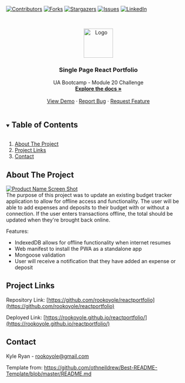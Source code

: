 <!--
*** Thanks for checking out the Best-README-Template. If you have a suggestion
*** that would make this better, please fork the repo and create a pull request
*** or simply open an issue with the tag "enhancement".
*** Thanks again! Now go create something AMAZING! :D
***
***
***
*** To avoid retyping too much info. Do a search and replace for the following:
*** github_username, repo_name, twitter_handle, email, project_title, project_description
-->



<!-- PROJECT SHIELDS -->
<!--
*** I'm using markdown "reference style" links for readability.
*** Reference links are enclosed in brackets [ ] instead of parentheses ( ).
*** See the bottom of this document for the declaration of the reference variables
*** for contributors-url, forks-url, etc. This is an optional, concise syntax you may use.
*** https://www.markdownguide.org/basic-syntax/#reference-style-links
-->
[![Contributors][contributors-shield]][contributors-url]
[![Forks][forks-shield]][forks-url]
[![Stargazers][stars-shield]][stars-url]
[![Issues][issues-shield]][issues-url]
[![LinkedIn][linkedin-shield]][linkedin-url]



<!-- PROJECT LOGO -->
<br />
<p align="center">
  <a href="https://github.com/rookoyole/budgettracker">
    <img src="./public//assets/images/Profile-Pic.jpg" alt="Logo" width="80" height="80">
  </a>

  <h3 align="center">Single Page React Portfolio</h3>

  <p align="center">
    UA Bootcamp - Module 20 Challenge
        <br />
        <a href="https://github.com/rookoyole/budgettracker"><strong>Explore the docs »</strong></a>
        <br />
        <br />
        <a href="https://github.com/rookoyole/budgettracker">View Demo</a>
        ·
        <a href="https://github.com/rookoyole/budgettracker/issues">Report Bug</a>
        ·
        <a href="https://github.com/rookoyole/budgettracker/issues">Request Feature</a>
  </p>
</p>



<!-- TABLE OF CONTENTS -->
<details open="open">
  <summary><h2 style="display: inline-block">Table of Contents</h2></summary>
  <ol>
    <li><a href="#about-the-project">About The Project</a></li>
    <li><a href="#project-links">Project Links</a></li>
    <li><a href="#contact">Contact</a></li>
  </ol>
</details>



<!-- ABOUT THE PROJECT -->
## About The Project

[![Product Name Screen Shot][product-screenshot]](public/assets/images/screenshot.png)
<br />
The purpose of this project was to update an existing budget tracker application to allow for offline access and functionality. The user will be able to add expenses and deposits to their budget with or without a connection. If the user enters transactions offline, the total should be updated when they're brought back online.

Features:
* IndexedDB allows for offline functionality when internet resumes
* Web manifest to install the PWA as a standalone app
* Mongoose validation
* User will receive a notification that they have added an expense or deposit

<!-- PROJECT LINKS -->
## Project Links

Repository Link: [https://github.com/rookoyole/reactportfolio](https://github.com/rookoyole/reactportfolio)

Deployed Link: [https://rookoyole.github.io/reactportfolio/](https://rookoyole.github.io/reactportfolio/)

<!-- CONTACT -->
## Contact

Kyle Ryan - rookoyole@gmail.com

Template from: https://github.com/othneildrew/Best-README-Template/blob/master/README.md

<!-- MARKDOWN LINKS & IMAGES -->
<!-- https://www.markdownguide.org/basic-syntax/#reference-style-links -->
[contributors-shield]: https://img.shields.io/github/contributors/rookoyole/budgettracker.svg?style=for-the-badge
[contributors-url]: https://github.com/rookoyole/budgettracker/graphs/contributors
[forks-shield]: https://img.shields.io/github/forks/rookoyole/budgettracker.svg?style=for-the-badge
[forks-url]: https://github.com/rookoyole/budgettracker/network/members
[stars-shield]: https://img.shields.io/github/stars/rookoyole/budgettracker.svg?style=for-the-badge
[stars-url]: https://github.com/rookoyole/budgettracker/stargazers
[issues-shield]: https://img.shields.io/github/issues/rookoyole/budgettracker.svg?style=for-the-badge
[issues-url]: https://github.com/rookoyole/budgettracker/issues
[linkedin-shield]: https://img.shields.io/badge/-LinkedIn-black.svg?style=for-the-badge&logo=linkedin&colorB=555
[linkedin-url]: www.linkedin.com/in/kyle-ryan-5b526023
[product-screenshot]: public/assets/images/screenshot.png